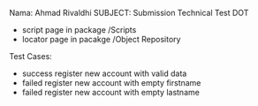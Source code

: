 Nama: Ahmad Rivaldhi
SUBJECT: Submission Technical Test DOT

- script page in package /Scripts
- locator page in pacakge /Object Repository

Test Cases:
- success register new account with valid data
- failed register new account with empty firstname
- failed register new account with empty lastname
